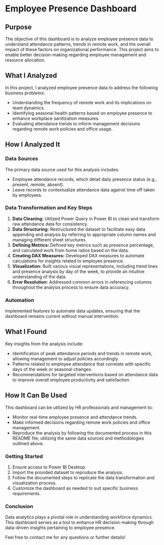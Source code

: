 # Employee Presence Dashboard

## Purpose
The objective of this dashboard is to analyze employee presence data to understand attendance patterns, trends in remote work, and the overall impact of these factors on organizational performance. This project aims to enable better decision-making regarding employee management and resource allocation.

## What I Analyzed
In this project, I analyzed employee presence data to address the following business problems:
- Understanding the frequency of remote work and its implications on team dynamics.
- Identifying seasonal health patterns based on employee presence to enhance workplace sanitization measures.
- Evaluating attendance trends to inform management decisions regarding remote work policies and office usage.

## How I Analyzed It
### Data Sources
The primary data source used for this analysis includes:
- Employee attendance records, which detail daily presence status (e.g., present, remote, absent).
- Leave records to contextualize attendance data against time off taken by employees.

### Data Transformation and Key Steps
1. **Data Cleaning:** Utilized Power Query in Power BI to clean and transform raw attendance data for consistency.
2. **Data Structuring:** Restructured the dataset to facilitate easy data appending and analysis by referring to appropriate column names and managing different sheet structures.
3. **Defining Metrics:** Defined key metrics such as presence percentage, and calculated work from home ratios based on the data.
4. **Creating DAX Measures:** Developed DAX measures to automate calculations for insights related to employee presence.
5. **Visualization:** Built various visual representations, including trend lines and presence analysis by day of the week, to provide an intuitive understanding of the data.
6. **Error Resolution:** Addressed common errors in referencing columns throughout the analysis process to ensure data accuracy.

### Automation
Implemented features to automate data updates, ensuring that the dashboard remains current without manual intervention.

## What I Found
Key insights from the analysis include:
- Identification of peak attendance periods and trends in remote work, allowing management to adjust policies accordingly.
- Patterns related to employee attendance that correlate with specific days of the week or seasonal changes.
- Recommendations for targeted interventions based on attendance data to improve overall employee productivity and satisfaction.

## How It Can Be Used
This dashboard can be utilized by HR professionals and management to:
- Monitor real-time employee presence and attendance trends.
- Make informed decisions regarding remote work policies and office management.
- Reproduce the analysis by following the documented process in this README file, utilizing the same data sources and methodologies outlined above.

### Getting Started
1. Ensure access to Power BI Desktop.
2. Import the provided dataset to reproduce the analysis.
3. Follow the documented steps to replicate the data transformation and visualization process.
4. Customize the dashboard as needed to suit specific business requirements.

### Conclusion
Data analytics plays a pivotal role in understanding workforce dynamics. This dashboard serves as a tool to enhance HR decision-making through data-driven insights pertaining to employee presence.

Feel free to contact me for any questions or further details!


